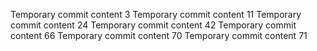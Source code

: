 Temporary commit content 3
Temporary commit content 11
Temporary commit content 24
Temporary commit content 42
Temporary commit content 66
Temporary commit content 70
Temporary commit content 71
